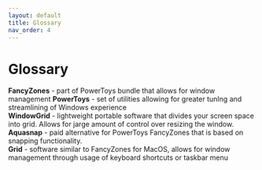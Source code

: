 ```yaml
---
layout: default
title: Glossary
nav_order: 4
---
```


# Glossary

**FancyZones** - part of PowerToys bundle that allows for window management
**PowerToys** - set of utilities allowing for greater tunIng and streamlining of Windows experience\
**WindowGrid** - lightweight portable software that divides your screen space into grid. Allows for jarge amount of control over resizing the window.\
**Aquasnap** - paid alternative for PowerToys FancyZones that is based on snapping functionality.\
**Grid** - software similar to FancyZones for MacOS, allows for window management through usage of keyboard shortcuts or taskbar menu

<!-- **** here to put some further software for brief explanation. -->
